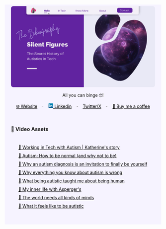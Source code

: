 <!-- RESOURCES COVER -->
<div style="background-color: #F6F3FF; padding: 20px">
<p align="center" style="margin-top: -15px">
  <a href="https://github.com/HelviraG/resources.silent-figures">
    <img style="border-radius: 8px" src="../assets/images/silent-figures_cover.png" alt="Logo" />
  </a>
</p>

  <p align="center">
    All you can binge 🤓!
    <br />
    <br />
    <a href="https://helvirag.github.io" style="padding: 6px 12px; color: black" onmouseover="this.style.color='purple'; this.style.fontWeight=''" onmouseleave="this.style.color='black'">🌐 Website</a>
    ·
    <a href="https://linkedin.com/helvira-dev" style="padding: 6px 12px; color: black" onmouseover="this.style.color='purple';fontSize=''" onmouseleave="this.style.color='black'; this.style.fontWeight='normal'; fontSize='12px'"><img src="../assets/images/linkedin.png" width="15px"/> Linkedin</a>
    ·
    <a href="https://twitter.com/helvira_g" style="padding: 6px 12px; color: black" onmouseover="this.style.color='purple';" onmouseleave="this.style.color='black'">Twitter/X</a>
    ·
    <a href="https://www.buymeacoffee.com/helvira" style="padding: 6px 12px; color: black" onmouseover="this.style.color='purple';" onmouseleave="this.style.color='black'">🥤 Buy me a coffee</a>
  </p>

  <br />

  <!-- VIDEO ASSETS -->
  ### 🍿 Video Assets

  <ol style="list-style-type: none; margin-top: 40px;">
    <li style="margin-top: 8px">
    <a href="https://www.youtube.com/watch?app=desktop&v=7nxWGHUcsAk" style="color: black" onmouseover="this.style.fontWeight='700';this.style.color='#6A42AB';" onmouseout="this.style.fontWeight='';this.style.color='black';">🧷 Working in Tech with Autism | Katherine's story</a>
    </li>
    <li style="margin-top: 10px">
    <a href="" style="color: black" onmouseover="this.style.fontWeight='700';this.style.color='#6A42AB';" onmouseout="this.style.fontWeight='';this.style.color='black';">🧷 Autism: How to be normal (and why not to be)</a>
    </li>
    <li style="margin-top: 10px">
    <a href="https://www.youtube.com/watch?v=9Z7BE4FpM3k&pp=ygUPdGVkIHRhbGsgYXV0aXNt" style="color: black" onmouseover="this.style.fontWeight='700';this.style.color='#6A42AB';" onmouseout="this.style.fontWeight='';this.style.color='black';">🧷 Why an autism diagnosis is an invitation to finally be yourself</a>
    </li>
    <li style="margin-top: 10px">
    <a href="https://www.youtube.com/watch?v=A1AUdaH-EPM&pp=ygUPdGVkIHRhbGsgYXV0aXNt" style="color: black" onmouseover="this.style.fontWeight='700';this.style.color='#6A42AB';" onmouseout="this.style.fontWeight='';this.style.color='black';">🧷 Why everything you know about autism is wrong</a>
    </li>
    <li style="margin-top: 10px">
    <a href="https://www.youtube.com/watch?v=KeMW2Asu8vg&pp=ygUPdGVkIHRhbGsgYXV0aXNt" style="color: black" onmouseover="this.style.fontWeight='700';this.style.color='#6A42AB';" onmouseout="this.style.fontWeight='';this.style.color='black';">🧷 What being autistic taught me about being human</a>
    </li>
    <li style="margin-top: 10px">
    <a href="https://www.youtube.com/watch?v=3yfFwDq4R5M&pp=ygUPdGVkIHRhbGsgYXV0aXNt" style="color: black" onmouseover="this.style.fontWeight='700';this.style.color='#6A42AB';" onmouseout="this.style.fontWeight='';this.style.color='black';">🧷 My inner life with Asperger's</a>
    </li>
    <li style="margin-top: 10px">
    <a href="https://www.youtube.com/watch?v=UKhg68QJlo0&pp=ygUPdGVkIHRhbGsgYXV0aXNt" style="color: black" onmouseover="this.style.fontWeight='700';this.style.color='#6A42AB';" onmouseout="this.style.fontWeight='';this.style.color='black';">🧷 The world needs all kinds of minds</a>
    </li>
    <li style="margin-top: 10px">
    <a href="https://www.youtube.com/watch?v=1qPFAT4p8Lc&pp=ygUPdGVkIHRhbGsgYXV0aXNt" style="color: black" onmouseover="this.style.fontWeight='700';this.style.color='#6A42AB';" onmouseout="this.style.fontWeight='';this.style.color='black';">🧷 What it feels like to be autistic</a>
    </li>
  </ol>
  <br />
</div>